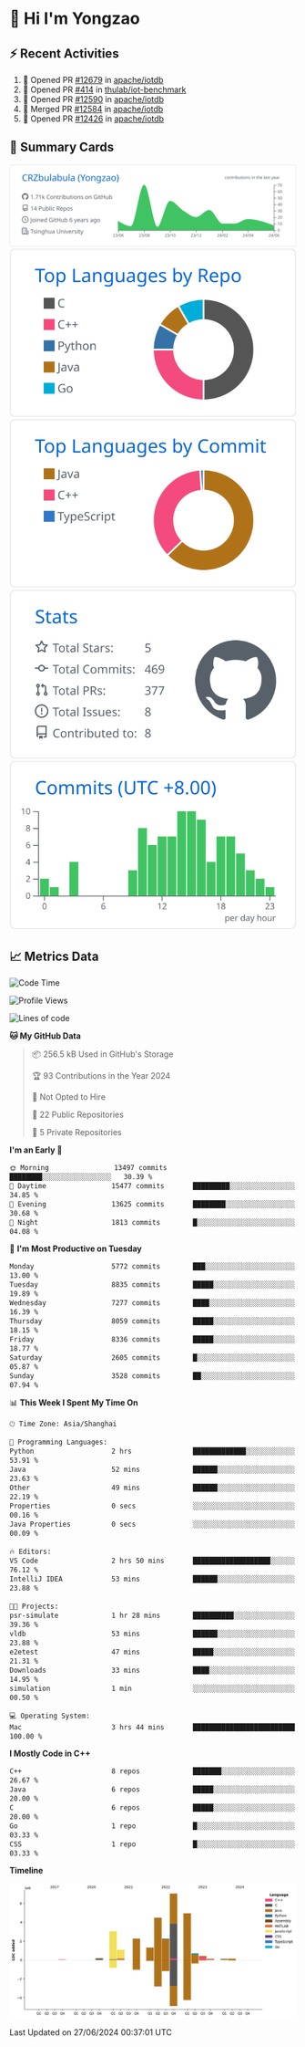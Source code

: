 # 👋 Hi I'm Yongzao

## ⚡ Recent Activities
<!--START_SECTION:activity-->
1. 💪 Opened PR [#12679](https://github.com/apache/iotdb/pull/12679) in [apache/iotdb](https://github.com/apache/iotdb)
2. 💪 Opened PR [#414](https://github.com/thulab/iot-benchmark/pull/414) in [thulab/iot-benchmark](https://github.com/thulab/iot-benchmark)
3. 💪 Opened PR [#12590](https://github.com/apache/iotdb/pull/12590) in [apache/iotdb](https://github.com/apache/iotdb)
4. 🎉 Merged PR [#12584](https://github.com/apache/iotdb/pull/12584) in [apache/iotdb](https://github.com/apache/iotdb)
5. 💪 Opened PR [#12426](https://github.com/apache/iotdb/pull/12426) in [apache/iotdb](https://github.com/apache/iotdb)
<!--END_SECTION:activity-->

## 🎑 Summary Cards

[![](https://raw.githubusercontent.com/CRZbulabula/CRZbulabula/main/profile-summary-card-output/github/0-profile-details.svg)](https://github.com/vn7n24fzkq/github-profile-summary-cards)
[![](https://raw.githubusercontent.com/CRZbulabula/CRZbulabula/main/profile-summary-card-output/github/1-repos-per-language.svg)](https://github.com/vn7n24fzkq/github-profile-summary-cards) [![](https://raw.githubusercontent.com/CRZbulabula/CRZbulabula/main/profile-summary-card-output/github/2-most-commit-language.svg)](https://github.com/vn7n24fzkq/github-profile-summary-cards)
[![](https://raw.githubusercontent.com/CRZbulabula/CRZbulabula/main/profile-summary-card-output/github/3-stats.svg)](https://github.com/vn7n24fzkq/github-profile-summary-cards) [![](https://raw.githubusercontent.com/CRZbulabula/CRZbulabula/main/profile-summary-card-output/github/4-productive-time.svg)](https://github.com/vn7n24fzkq/github-profile-summary-cards)

## 📈 Metrics Data

<!--START_SECTION:waka-->
![Code Time](http://img.shields.io/badge/Code%20Time-660%20hrs%206%20mins-blue)

![Profile Views](http://img.shields.io/badge/Profile%20Views-0-blue)

![Lines of code](https://img.shields.io/badge/From%20Hello%20World%20I%27ve%20Written-27.8%20million%20lines%20of%20code-blue)

**🐱 My GitHub Data** 

> 📦 256.5 kB Used in GitHub's Storage 
 > 
> 🏆 93 Contributions in the Year 2024
 > 
> 🚫 Not Opted to Hire
 > 
> 📜 22 Public Repositories 
 > 
> 🔑 5 Private Repositories 
 > 
**I'm an Early 🐤** 

```text
🌞 Morning                13497 commits       ████████░░░░░░░░░░░░░░░░░   30.39 % 
🌆 Daytime                15477 commits       █████████░░░░░░░░░░░░░░░░   34.85 % 
🌃 Evening                13625 commits       ████████░░░░░░░░░░░░░░░░░   30.68 % 
🌙 Night                  1813 commits        █░░░░░░░░░░░░░░░░░░░░░░░░   04.08 % 
```
📅 **I'm Most Productive on Tuesday** 

```text
Monday                   5772 commits        ███░░░░░░░░░░░░░░░░░░░░░░   13.00 % 
Tuesday                  8835 commits        █████░░░░░░░░░░░░░░░░░░░░   19.89 % 
Wednesday                7277 commits        ████░░░░░░░░░░░░░░░░░░░░░   16.39 % 
Thursday                 8059 commits        █████░░░░░░░░░░░░░░░░░░░░   18.15 % 
Friday                   8336 commits        █████░░░░░░░░░░░░░░░░░░░░   18.77 % 
Saturday                 2605 commits        █░░░░░░░░░░░░░░░░░░░░░░░░   05.87 % 
Sunday                   3528 commits        ██░░░░░░░░░░░░░░░░░░░░░░░   07.94 % 
```


📊 **This Week I Spent My Time On** 

```text
🕑︎ Time Zone: Asia/Shanghai

💬 Programming Languages: 
Python                   2 hrs               █████████████░░░░░░░░░░░░   53.91 % 
Java                     52 mins             ██████░░░░░░░░░░░░░░░░░░░   23.63 % 
Other                    49 mins             ██████░░░░░░░░░░░░░░░░░░░   22.19 % 
Properties               0 secs              ░░░░░░░░░░░░░░░░░░░░░░░░░   00.16 % 
Java Properties          0 secs              ░░░░░░░░░░░░░░░░░░░░░░░░░   00.09 % 

🔥 Editors: 
VS Code                  2 hrs 50 mins       ███████████████████░░░░░░   76.12 % 
IntelliJ IDEA            53 mins             ██████░░░░░░░░░░░░░░░░░░░   23.88 % 

🐱‍💻 Projects: 
psr-simulate             1 hr 28 mins        ██████████░░░░░░░░░░░░░░░   39.36 % 
vldb                     53 mins             ██████░░░░░░░░░░░░░░░░░░░   23.88 % 
e2etest                  47 mins             █████░░░░░░░░░░░░░░░░░░░░   21.31 % 
Downloads                33 mins             ████░░░░░░░░░░░░░░░░░░░░░   14.95 % 
simulation               1 min               ░░░░░░░░░░░░░░░░░░░░░░░░░   00.50 % 

💻 Operating System: 
Mac                      3 hrs 44 mins       █████████████████████████   100.00 % 
```

**I Mostly Code in C++** 

```text
C++                      8 repos             ███████░░░░░░░░░░░░░░░░░░   26.67 % 
Java                     6 repos             █████░░░░░░░░░░░░░░░░░░░░   20.00 % 
C                        6 repos             █████░░░░░░░░░░░░░░░░░░░░   20.00 % 
Go                       1 repo              █░░░░░░░░░░░░░░░░░░░░░░░░   03.33 % 
CSS                      1 repo              █░░░░░░░░░░░░░░░░░░░░░░░░   03.33 % 
```



**Timeline**

![Lines of Code chart](https://raw.githubusercontent.com/CRZbulabula/CRZbulabula/main/assets/bar_graph.png)


 Last Updated on 27/06/2024 00:37:01 UTC
<!--END_SECTION:waka-->

